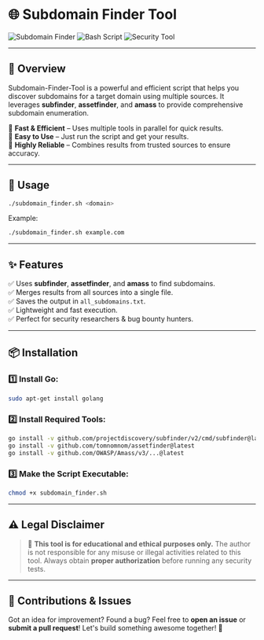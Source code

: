 # 🌐 Subdomain Finder Tool

![Subdomain Finder](https://img.shields.io/badge/Subdomain-Finder-blue?style=for-the-badge)
![Bash Script](https://img.shields.io/badge/Made%20With-Bash-green?style=for-the-badge)
![Security Tool](https://img.shields.io/badge/Security-Tool-red?style=for-the-badge)

---

## 🚀 Overview
Subdomain-Finder-Tool is a powerful and efficient script that helps you discover subdomains for a target domain using multiple sources. It leverages **subfinder**, **assetfinder**, and **amass** to provide comprehensive subdomain enumeration.

🔹 **Fast & Efficient** – Uses multiple tools in parallel for quick results.  
🔹 **Easy to Use** – Just run the script and get your results.  
🔹 **Highly Reliable** – Combines results from trusted sources to ensure accuracy.  

---

## 🎯 Usage
```bash
./subdomain_finder.sh <domain>
```
Example:
```bash
./subdomain_finder.sh example.com
```

---

## ✨ Features
✅ Uses **subfinder**, **assetfinder**, and **amass** to find subdomains.  
✅ Merges results from all sources into a single file.  
✅ Saves the output in `all_subdomains.txt`.  
✅ Lightweight and fast execution.  
✅ Perfect for security researchers & bug bounty hunters.  

---

## 📦 Installation

### 1️⃣ Install Go:
```bash
sudo apt-get install golang
```

### 2️⃣ Install Required Tools:
```bash
go install -v github.com/projectdiscovery/subfinder/v2/cmd/subfinder@latest
go install -v github.com/tomnomnom/assetfinder@latest
go install -v github.com/OWASP/Amass/v3/...@latest
```

### 3️⃣ Make the Script Executable:
```bash
chmod +x subdomain_finder.sh
```

---

## ⚠️ Legal Disclaimer
> 🛑 **This tool is for educational and ethical purposes only.** The author is not responsible for any misuse or illegal activities related to this tool. Always obtain **proper authorization** before running any security tests.

---

## 📢 Contributions & Issues
Got an idea for improvement? Found a bug? Feel free to **open an issue** or **submit a pull request**! Let's build something awesome together! 🚀

